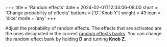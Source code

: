 +++
title = 'Random effects'
date = 2024-02-01T12:33:06-08:00
short = 'Change probability of effects'
buttons = ['D','Knob Y']
weight = 43
icon = 'dice'
mode = 'any'
+++


Adjust the probability of random effects. The effects that are activated are the ones designated in the current [random effects banks](#random-effects-banks). You can change the random effect bank by holding **D** and turning **Knob Z**.